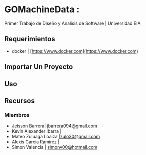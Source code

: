 # GOMachineData : 
Primer Trabajo de Diseño y Analisis de Software | Universidad EIA

## Requerimientos
* docker | [https://www.docker.com](https://www.docker.com)


## Importar Un Proyecto


## Uso



## Recursos




### Miembros
*  Jeisson Barrera| jbarrera094@gmail.com
*  Kevin Alexander Ibarra | 
*  Mateo Zuluaga Loaiza |zulo30@gmail.com
*  Alexis García Ramírez | 
*  Simon Valencia | simonv00@hotmail.com

